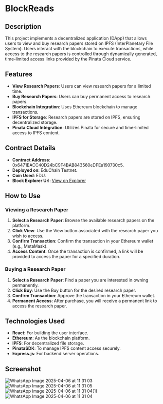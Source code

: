 # BlockReads

## Description

This project implements a decentralized application (DApp) that allows users to view and buy research papers stored on IPFS (InterPlanetary File System). Users interact with the blockchain to execute transactions, while access to the research papers is controlled through dynamically generated, time-limited access links provided by the Pinata Cloud service.

## Features

- **View Research Papers**: Users can view research papers for a limited time.
- **Buy Research Papers**: Users can buy permanent access to research papers.
- **Blockchain Integration**: Uses Ethereum blockchain to manage transactions.
- **IPFS for Storage**: Research papers are stored on IPFS, ensuring decentralized storage.
- **Pinata Cloud Integration**: Utilizes Pinata for secure and time-limited access to IPFS content.
  
## Contract Details

- **Contract Address**: 0x6471EACC40D24bC9F4BAB843560eDFEa190730c5.
- **Deployed on**: EduChain Testnet.
- **Coin Used**: EDU.
- **Block Explorer Url**: [View on Explorer](https://edu-chain-testnet.blockscout.com/address/0x6471EACC40D24bC9F4BAB843560eDFEa190730c5)

## How to Use

### Viewing a Research Paper

1. **Select a Research Paper**: Browse the available research papers on the platform.
2. **Click View**: Use the View button associated with the research paper you wish to access.
3. **Confirm Transaction**: Confirm the transaction in your Ethereum wallet (e.g., MetaMask).
4. **Access Content**: Once the transaction is confirmed, a link will be provided to access the paper for a specified duration.

### Buying a Research Paper

1. **Select a Research Paper**: Find a paper you are interested in owning permanently.
2. **Click Buy**: Use the Buy button for the desired research paper.
3. **Confirm Transaction**: Approve the transaction in your Ethereum wallet.
4. **Permanent Access**: After purchase, you will receive a permanent link to access the research paper.

## Technologies Used

- **React**: For building the user interface.
- **Ethereum**: As the blockchain platform.
- **IPFS**: For decentralized file storage.
- **PinataSDK**: To manage IPFS content access securely.
- **Express.js**: For backend server operations.

## Screenshot
![WhatsApp Image 2025-04-06 at 11 31 03](https://github.com/user-attachments/assets/9285d16b-d44c-4791-8813-cbd337e98c3b)
![WhatsApp Image 2025-04-06 at 11 31 05](https://github.com/user-attachments/assets/19083a2a-7e36-4aca-bfdf-440926856fab)
![WhatsApp Image 2025-04-06 at 11 31 04(1)](https://github.com/user-attachments/assets/3a2de899-d707-4479-93e4-88f9c6b62751)
![WhatsApp Image 2025-04-06 at 11 31 04](https://github.com/user-attachments/assets/d4a35fdb-78f3-4f17-aa64-c86abe00edd3)


  
